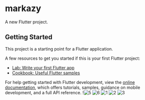 # markazy

A new Flutter project.

## Getting Started

This project is a starting point for a Flutter application.

A few resources to get you started if this is your first Flutter project:

- [Lab: Write your first Flutter app](https://docs.flutter.dev/get-started/codelab)
- [Cookbook: Useful Flutter samples](https://docs.flutter.dev/cookbook)

For help getting started with Flutter development, view the
[online documentation](https://docs.flutter.dev/), which offers tutorials,
samples, guidance on mobile development, and a full API reference.
!![5](https://user-images.githubusercontent.com/77325594/194170411-93698459-b31b-453d-b552-ffb05b758df1.jpg)
![6](https://user-images.githubusercontent.com/77325594/194170417-59c4774c-2579-4688-b85c-8418670f9f14.jpg)
![1](https://user-images.githubusercontent.com/77325594/194170419-0a01b6d9-4ae6-4bcc-8ab0-5d2bd2f2685a.jpg)
![2](https://user-images.githubusercontent.com/77325594/194170425-75115a96-effe-47c5-89ed-a9dce01e554d.jpg)
![3](https://user-images.githubusercontent.com/77325594/194170428-9a03bcf9-87ee-427e-a397-e6c29510b3c7.jpg)
